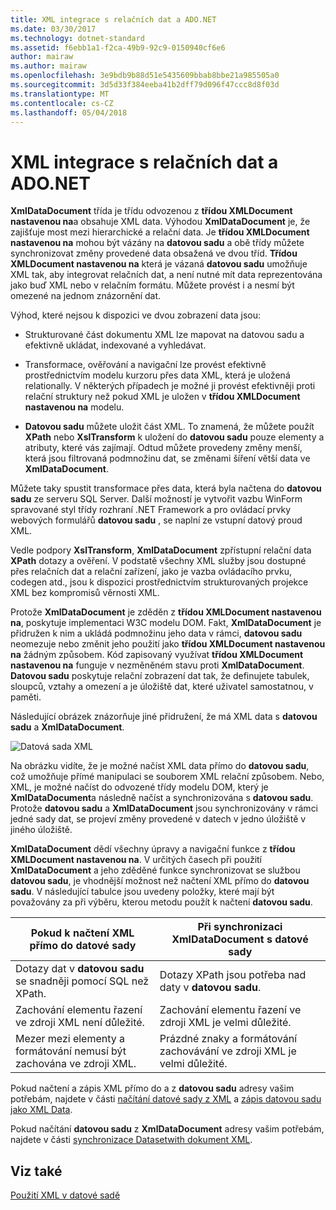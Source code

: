 ```yaml
---
title: XML integrace s relačních dat a ADO.NET
ms.date: 03/30/2017
ms.technology: dotnet-standard
ms.assetid: f6ebb1a1-f2ca-49b9-92c9-0150940cf6e6
author: mairaw
ms.author: mairaw
ms.openlocfilehash: 3e9bdb9b88d51e5435609bbab8bbe21a985505a0
ms.sourcegitcommit: 3d5d33f384eeba41b2dff79d096f47ccc8d8f03d
ms.translationtype: MT
ms.contentlocale: cs-CZ
ms.lasthandoff: 05/04/2018
---
```

# <a name="xml-integration-with-relational-data-and-adonet"></a>XML integrace s relačních dat a ADO.NET
**XmlDataDocument** třída je třídu odvozenou z **třídou XMLDocument nastavenou na**a obsahuje XML data. Výhodou **XmlDataDocument** je, že zajišťuje most mezi hierarchické a relační data. Je **třídou XMLDocument nastavenou na** mohou být vázány na **datovou sadu** a obě třídy můžete synchronizovat změny provedené data obsažená ve dvou tříd. **Třídou XMLDocument nastavenou na** která je vázaná **datovou sadu** umožňuje XML tak, aby integrovat relačních dat, a není nutné mít data reprezentována jako buď XML nebo v relačním formátu. Můžete provést i a nesmí být omezené na jednom znázornění dat.  
  
 Výhod, které nejsou k dispozici ve dvou zobrazení data jsou:  
  
-   Strukturované část dokumentu XML lze mapovat na datovou sadu a efektivně ukládat, indexované a vyhledávat.  
  
-   Transformace, ověřování a navigační lze provést efektivně prostřednictvím modelu kurzoru přes data XML, která je uložená relationally. V některých případech je možné ji provést efektivněji proti relační struktury než pokud XML je uložen v **třídou XMLDocument nastavenou na** modelu.  
  
-   **Datovou sadu** můžete uložit část XML. To znamená, že můžete použít **XPath** nebo **XslTransform** k uložení do **datovou sadu** pouze elementy a atributy, které vás zajímají. Odtud můžete provedeny změny menší, která jsou filtrovaná podmnožinu dat, se změnami šíření větší data ve **XmlDataDocument**.  
  
 Můžete taky spustit transformace přes data, která byla načtena do **datovou sadu** ze serveru SQL Server. Další možností je vytvořit vazbu WinForm spravované styl třídy rozhraní .NET Framework a pro ovládací prvky webových formulářů **datovou sadu** , se naplní ze vstupní datový proud XML.  
  
 Vedle podpory **XslTransform**, **XmlDataDocument** zpřístupní relační data **XPath** dotazy a ověření.  V podstatě všechny XML služby jsou dostupné přes relačních dat a relační zařízení, jako je vazba ovládacího prvku, codegen atd., jsou k dispozici prostřednictvím strukturovaných projekce XML bez kompromisů věrnosti XML.  
  
 Protože **XmlDataDocument** je zděděn z **třídou XMLDocument nastavenou na**, poskytuje implementaci W3C modelu DOM. Fakt, **XmlDataDocument** je přidružen k nim a ukládá podmnožinu jeho data v rámci, **datovou sadu** neomezuje nebo změnit jeho použití jako **třídou XMLDocument nastavenou na** žádným způsobem. Kód zapisovaný využívat **třídou XMLDocument nastavenou na** funguje v nezměněném stavu proti **XmlDataDocument**. **Datovou sadu** poskytuje relační zobrazení dat tak, že definujete tabulek, sloupců, vztahy a omezení a je úložiště dat, které uživatel samostatnou, v paměti.  
  
 Následující obrázek znázorňuje jiné přidružení, že má XML data s **datovou sadu** a **XmlDataDocument**.  
  
 ![Datová sada XML](../../../../docs/standard/data/xml/media/xmlintegrationwithrelationaldataandadodotnet.gif "xmlIntegrationWithRelationalDataAndADOdotNet")  
  
 Na obrázku vidíte, že je možné načíst XML data přímo do **datovou sadu**, což umožňuje přímé manipulaci se souborem XML relační způsobem. Nebo, XML, je možné načíst do odvozené třídy modelu DOM, který je **XmlDataDocument**a následně načíst a synchronizována s **datovou sadu**. Protože **datovou sadu** a **XmlDataDocument** jsou synchronizovány v rámci jedné sady dat, se projeví změny provedené v datech v jedno úložiště v jiného úložiště.  
  
 **XmlDataDocument** dědí všechny úpravy a navigační funkce z **třídou XMLDocument nastavenou na**. V určitých časech při použití **XmlDataDocument** a jeho zděděné funkce synchronizovat se službou **datovou sadu**, je vhodnější možnost než načtení XML přímo do **datovou sadu**. V následující tabulce jsou uvedeny položky, které mají být považovány za při výběru, kterou metodu použít k načtení **datovou sadu**.  
  
|Pokud k načtení XML přímo do datové sady|Při synchronizaci XmlDataDocument s datové sady|  
|----------------------------------------------|-----------------------------------------------------------|  
|Dotazy dat v **datovou sadu** se snadněji pomocí SQL než XPath.|Dotazy XPath jsou potřeba nad daty v **datovou sadu**.|  
|Zachování elementu řazení ve zdroji XML není důležité.|Zachování elementu řazení ve zdroji XML je velmi důležité.|  
|Mezer mezi elementy a formátování nemusí být zachována ve zdroji XML.|Prázdné znaky a formátování zachovávání ve zdroji XML je velmi důležité.|  
  
 Pokud načtení a zápis XML přímo do a z **datovou sadu** adresy vašim potřebám, najdete v části [načítání datové sady z XML](../../../../docs/framework/data/adonet/dataset-datatable-dataview/loading-a-dataset-from-xml.md) a [zápis datovou sadu jako XML Data](../../../../docs/framework/data/adonet/dataset-datatable-dataview/writing-dataset-contents-as-xml-data.md).  
  
 Pokud načítání **datovou sadu** z **XmlDataDocument** adresy vašim potřebám, najdete v části [synchronizace Datasetwith dokument XML](../../../../docs/framework/data/adonet/dataset-datatable-dataview/dataset-and-xmldatadocument-synchronization.md).  
  
## <a name="see-also"></a>Viz také  
 [Použití XML v datové sadě](../../../../docs/framework/data/adonet/dataset-datatable-dataview/using-xml-in-a-dataset.md)
